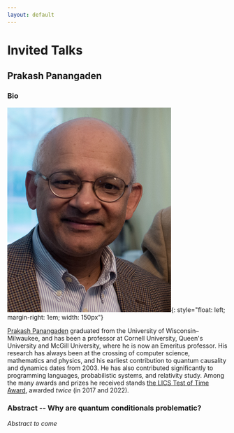 ```yaml
---
layout: default
---
```


# Invited Talks

## Prakash Panangaden

### Bio

![Picture of Prakash Panangaden](../images/Prakash.png){: style="float: left; margin-right: 1em; width: 150px"}

[Prakash Panangaden](https://www.cs.mcgill.ca/~prakash/) graduated from the University of Wisconsin–Milwaukee, and has been a professor at Cornell University, Queen's University and McGill University, where he is now an Emeritus professor.
His research has always been at the crossing of computer science, mathematics and physics, and his earliest contribution to quantum causality and dynamics dates from 2003.
He has also contributed significantly to programming languages, probabilistic systems, and relativity study.
Among the many awards and prizes he received stands [the LICS Test of Time Award](https://lics.siglog.org/archive/test-of-time-award.html), awarded *twice* (in 2017 and 2022).

### Abstract -- Why are quantum conditionals problematic?

*Abstract to come*



